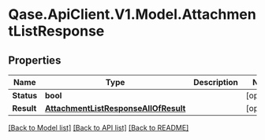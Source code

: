 # Qase.ApiClient.V1.Model.AttachmentListResponse

## Properties

Name | Type | Description | Notes
------------ | ------------- | ------------- | -------------
**Status** | **bool** |  | [optional] 
**Result** | [**AttachmentListResponseAllOfResult**](AttachmentListResponseAllOfResult.md) |  | [optional] 

[[Back to Model list]](../../README.md#documentation-for-models) [[Back to API list]](../../README.md#documentation-for-api-endpoints) [[Back to README]](../../README.md)

